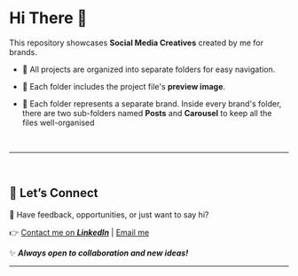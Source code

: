 # Hi There 👋



This repository showcases **Social Media Creatives** created by me for brands.



- 📂 All projects are organized into separate folders for easy navigation.

- 🔗 Each folder includes the project file's **preview image**.

- 📁 Each folder represents a separate brand. Inside every brand's folder, there are two sub-folders named **Posts** and **Carousel** to keep all the files well-organised

<br>

---
<br>

## 🚀 **Let’s Connect**

💌 Have feedback, opportunities, or just want to say hi?

👉 [Contact me on ***LinkedIn***](https://www.linkedin.com/in/chirag-kumar-soni)  | [Email me](mailto:chiragksoni0@gmail.com)


✨ ***Always open to collaboration and new ideas!***

---